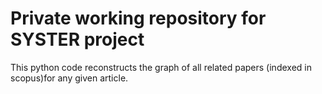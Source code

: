 # Private working repository for SYSTER project

This python code reconstructs the graph of all related papers (indexed in scopus)for any given article. 
